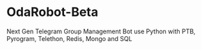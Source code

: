 # OdaRobot-Beta
Next Gen Telegram Group Management Bot use Python with PTB, Pyrogram, Telethon, Redis, Mongo and SQL
